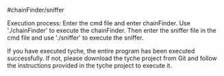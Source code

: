 #chainFinder/sniffer

Execution process: Enter the cmd file and enter chainFinder. Use './chainFinder' to execute the chainFinder. Then enter the sniffer file in the cmd file and use './sniffer' to execute the sniffer.

If you have executed tyche, the entire program has been executed successfully. If not, please download the tyche project from Git and follow the instructions provided in the tyche project to execute it.